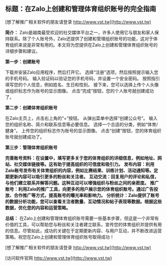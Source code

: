 ## **标题：在Zalo上创建和管理体育组织账号的完全指南**

[想了解推广相关软件的朋友请登录 http://www.vst.tw](http://www.vst.tw)

**简介：**
Zalo是越南最受欢迎的社交媒体平台之一，许多人使用它与朋友和家人保持联系。除了个人账号外，Zalo还提供了创建和管理组织账号的功能，这对于体育组织来说是非常有用的。本文将为您提供在Zalo上创建和管理体育组织账号的详细步骤和建议。

**第一步：创建账号**

下载并安装Zalo应用程序，然后打开它。
选择“注册”选项，然后按照提示输入您的手机号码。
输入验证码以验证您的手机号码，并设置一个安全密码。
按照指引填写您的个人信息，例如姓名、生日和性别。
接下来，您可以选择上传个人头像或组织标志作为账号的显示图像。
点击“完成”按钮，您的个人账号就创建成功了。

**第二步：创建体育组织账号**

在Zalo主页上，点击右上角的“+”按钮。
从弹出菜单中选择“创建公众号”。
输入您的组织名称、简介和联系信息等必要信息。
选择一个合适的分类，例如“体育/健身”。
上传您的组织标志作为账号的显示图像。
点击“创建”按钮，您的体育组织账号就创建成功了。

**第三步：管理体育组织账号**

**完善账号资料：在设置中，填写更多关于您的体育组织的详细信息，例如地址、网站、社交媒体链接等。这有助于提高组织的可信度和吸引力。**
**发布内容：利用Zalo账号发布有关体育组织的内容，例如比赛结果、训练计划、活动通知等。定期更新内容可以吸引更多的粉丝和关注者。**
**互动交流：回复用户的评论和私信，与他们建立联系并解答问题。这种互动可以增强组织与粉丝之间的亲密度。**
**推广账号：利用Zalo的推广工具，向更多的用户展示您的体育组织账号。通过广告投放、合作推广等方式，提高账号的曝光率和影响力。**
**分析统计：Zalo提供了账号的数据分析功能，您可以查看关注者数量、互动情况和帖子表现等数据。根据这些数据，优化您的内容和运营策略。**

**总结：**
在Zalo上创建和管理体育组织账号需要一些基本步骤，但这是一个非常有价值的工具，可以帮助您与粉丝和关注者建立联系，宣传您的体育组织并提供有用的信息。尽管如此，成功的关键在于定期更新内容、与用户互动，并不断改进运营策略。祝您在Zalo上创建和管理体育组织账号取得成功！

[想了解推广相关软件的朋友请登录 http://www.vst.tw](http://www.vst.tw)


[访问软件官网 http://www.vst.tw](http://www.vst.tw)
